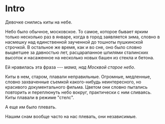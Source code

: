# Intro

Девочке снились киты на небе.

Небо было обычное, московское. То самое, которое бывает ярким только несколько раз в январе, когда в город заявляется зима, словно в насмешку над единственной заученной до тошноты пушкинской строчкой. В остальное же время, как и во сне, оно было словно выцветшее за давностью лет, расцарапанное шпилями сталинских высоток и насаженное на несколько новых башен из стекла и бетона.

Ей нравилась эта фраза --- _мама, над Москвой старое небо_.

Киты в нем, старом, плавали неправильные. Огромные, медленные, словно захваченные съемкой какого-нибудь неинтересного, но красивого документального фильма. Цветом они словно пытались повторить и переплюнуть небо вокруг, практически с ним сливаясь. Киты плавали в режиме "стелс".

А еще им было плевать.

Нашим снам вообще часто на нас плевать, они независимые.
